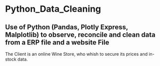 # Python_Data_Cleaning
## Use of Python (Pandas, Plotly Express, Malplotlib) to observe, reconcile and clean data from a ERP file and a website File
The Client is an online Wine Store, who whish to secure its prices and in-stock data.


